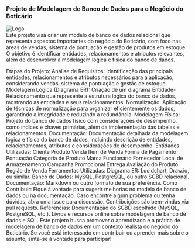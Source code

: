 ### Projeto de Modelagem de Banco de Dados para o Negócio do Boticário
![Logo](https://embalagemmarca.com.br/wp-content/uploads/2021/04/Grupo-Botic%C3%A1rio-logo.png)  
Este projeto visa criar um modelo de banco de dados relacional que representa aspectos importantes do negócio do Boticário, com foco nas áreas de vendas, sistema de pontuação e gestão de produtos em estoque. O objetivo é identificar entidades, relacionamentos e atributos relevantes, além de desenvolver a modelagem lógica e física do banco de dados.

Etapas do Projeto:
Análise de Requisitos:
Identificação das principais entidades, relacionamentos e atributos necessários para a aplicação, considerando vendas, sistema de pontuação e gestão de estoque.
Modelagem Lógica (Diagrama ER):
Criação de um diagrama Entidade-Relacionamento que represente a estrutura lógica do banco de dados, mostrando as entidades e seus relacionamentos.
Normalização:
Aplicação de técnicas de normalização para organizar eficientemente os dados, garantindo a integridade e reduzindo a redundância.
Modelagem Física:
Projeto do banco de dados físico com considerações de desempenho, como índices e chaves primárias, além da implementação das tabelas e relacionamentos.
Documentação:
Documentação detalhada da modelagem lógica e física do banco de dados, incluindo descrição de entidades, relacionamentos, atributos e considerações de desempenho.
Entidades Utilizadas:
Cliente
Produto
Venda
Item de Venda
Forma de Pagamento
Pontuação
Categoria de Produto
Marca
Funcionário
Fornecedor
Local de Armazenamento
Campanha Promocional
Entrega
Avaliação do Produto
Região de Venda
Ferramentas Utilizadas:
Diagrama ER: Lucidchart, Draw.io, ou similar.
Banco de Dados: MySQL, PostgreSQL, ou outro SGBD relacional.
Documentação: Markdown ou outro formato de sua preferência.
Como Contribuir:
Fique à vontade para sugerir melhorias no modelo de banco de dados ou na documentação.
Caso encontre algum problema ou tenha dúvidas, abra uma issue para discussão.
Contribuições são bem-vindas via pull requests.
Referências:
Documentação do SGBD escolhido (MySQL, PostgreSQL, etc.).
Livros e recursos online sobre modelagem de banco de dados e SQL.
Este projeto busca promover o aprendizado e a prática de modelagem de banco de dados em um contexto realista do negócio do Boticário. Se você está interessado em contribuir ou aprender mais sobre o assunto, sinta-se à vontade para participar!






